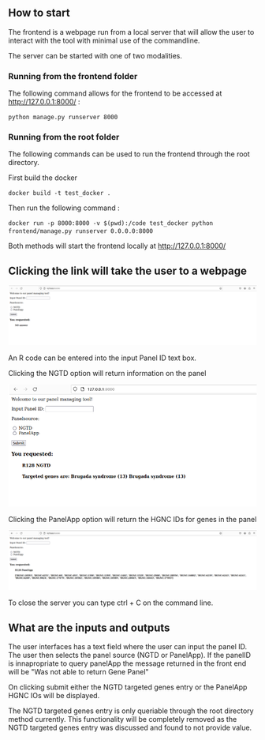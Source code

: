 ## How to start


The frontend is a webpage run from a local server that will allow the user to interact with the tool with minimal use of the commandline.

The server can be started with one of two modalities. 

### Running from the frontend folder 

The following command allows for the frontend to be accessed at http://127.0.0.1:8000/ :

```
python manage.py runserver 8000
```


### Running from the root folder 

The following commands can be used to run the frontend through the root directory.

First build the docker

```
docker build -t test_docker .
```


Then run the following command :

```
docker run -p 8000:8000 -v $(pwd):/code test_docker python frontend/manage.py runserver 0.0.0.0:8000
```


Both methods will start the frontend locally at http://127.0.0.1:8000/



## Clicking the link will take the user to a webpage

![initial webpage](../images/Frontend_initial_view.png)

An R code can be entered into the input Panel ID text box.

Clicking the NGTD option will return information on the panel

![NGTD webpage](../images/Fronted_NGTD.png)

Clicking the PanelApp option will return the HGNC IDs for genes in the panel

![PanelApp webpage](../images/FrontendPanelApp.png)

To close the server you can type ctrl + C on the command line.

## What are the inputs and outputs

The user interfaces has a text field where the user can input the panel ID. The user then selects the panel source (NGTD or PanelApp). If the panelID is innapropriate to query panelApp the message returned in the front end will be "Was not able to return Gene Panel"


On clicking submit either the NGTD targeted genes entry or the PanelApp HGNC IOs will be displayed. 

The NGTD targeted genes entry is only queriable through the root directory method currently. This functionality will be completely removed as the NGTD targeted genes entry was discussed and found to not provide value. 
